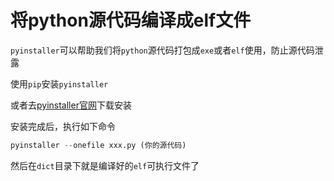 # 将python源代码编译成elf文件
`pyinstaller`可以帮助我们将`python`源代码打包成`exe`或者`elf`使用，防止源代码泄露

使用`pip`安装`pyinstaller`  

或者去[pyinstaller官网](http://www.pyinstaller.org/downloads.html)下载安装

安装完成后，执行如下命令
```python
pyinstaller --onefile xxx.py (你的源代码)
```
然后在`dict`目录下就是编译好的`elf`可执行文件了



